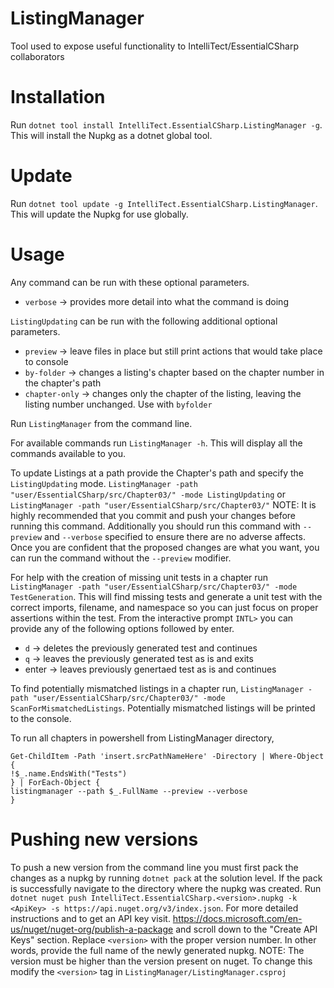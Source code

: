 # ListingManager
Tool used to expose useful functionality to IntelliTect/EssentialCSharp collaborators

# Installation

Run `dotnet tool install IntelliTect.EssentialCSharp.ListingManager -g`. This will install the Nupkg as a dotnet global tool.

# Update

Run `dotnet tool update -g IntelliTect.EssentialCSharp.ListingManager`. This will update the Nupkg for use globally.

# Usage

Any command can be run with these optional parameters.

- `verbose` -> provides more detail into what the command is doing

`ListingUpdating` can be run with the following additional optional parameters.

- `preview` -> leave files in place but still print actions that would take place to console
- `by-folder` -> changes a listing's chapter based on the chapter number in the chapter's path
- `chapter-only` -> changes only the chapter of the listing, leaving the listing number unchanged. Use with `byfolder` 

Run `ListingManager` from the command line. 

For available commands run `ListingManager -h`. This will display all the commands available to you.

To update Listings at a path provide the Chapter's path and specify the `ListingUpdating` mode.
`ListingManager -path "user/EssentialCSharp/src/Chapter03/" -mode ListingUpdating` or 
`ListingManager -path "user/EssentialCSharp/src/Chapter03/"`
NOTE: It is highly recommended that you commit and push your changes before running this command. Additionally you should 
run this command with `--preview` and `--verbose` specified to ensure there are no adverse affects. Once you are confident
that the proposed changes are what you want, you can run the command without the `--preview` modifier.

For help with the creation of missing unit tests in a chapter run 
`ListingManager -path "user/EssentialCSharp/src/Chapter03/" -mode TestGeneration`. This will find missing tests and
generate a unit test with the correct imports, filename, and namespace so you can just focus on proper assertions within
the test. From the interactive prompt `INTL>` you can provide any of the following options followed by enter.
- `d` -> deletes the previously generated test and continues
- `q` -> leaves the previously generated test as is and exits
- enter -> leaves previously genertaed test as is and continues

To find potentially mismatched listings in a chapter run, 
`ListingManager -path "user/EssentialCSharp/src/Chapter03/" -mode ScanForMismatchedListings`. Potentially mismatched listings
will be printed to the console.

To run all chapters in powershell from ListingManager directory,
```
Get-ChildItem -Path 'insert.srcPathNameHere' -Directory | Where-Object {
!$_.name.EndsWith("Tests")
} | ForEach-Object {
listingmanager --path $_.FullName --preview --verbose
} 
```

# Pushing new versions


To push a new version from the command line you must first pack the changes as a nupkg by running `dotnet pack` at 
the solution level. If the pack is successfully navigate to the directory where the nupkg was created. Run 
`dotnet nuget push IntelliTect.EssentialCSharp.<version>.nupkg -k <ApiKey> -s https://api.nuget.org/v3/index.json`. For
more detailed instructions and to get an API key visit. https://docs.microsoft.com/en-us/nuget/nuget-org/publish-a-package and
scroll down to the "Create API Keys" section. Replace `<version>` with the proper version number. In other words, provide the
full name of the newly generated nupkg. NOTE: The version must be higher than the version present on nuget. To change this
modify the `<version>` tag in `ListingManager/ListingManager.csproj`

